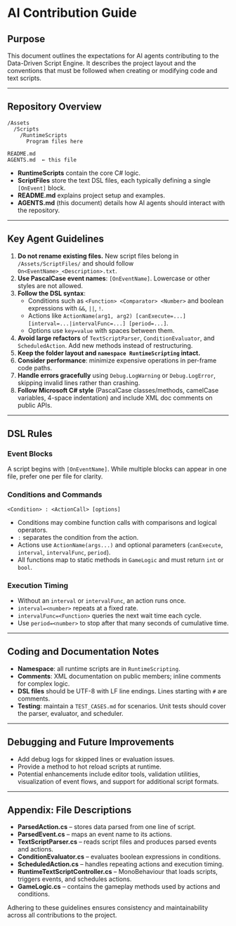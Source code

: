 # AI Contribution Guide

## Purpose
This document outlines the expectations for AI agents contributing to the Data-Driven Script Engine. It describes the project layout and the conventions that must be followed when creating or modifying code and text scripts.

---

## Repository Overview
```
/Assets
  /Scripts
    /RuntimeScripts
      Program files here

README.md
AGENTS.md  ← this file
```
- **RuntimeScripts** contain the core C# logic.
- **ScriptFiles** store the text DSL files, each typically defining a single `[OnEvent]` block.
- **README.md** explains project setup and examples.
- **AGENTS.md** (this document) details how AI agents should interact with the repository.

---

## Key Agent Guidelines
1. **Do not rename existing files.** New script files belong in `/Assets/ScriptFiles/` and should follow `On<EventName>_<Description>.txt`.
2. **Use PascalCase event names**: `[OnEventName]`. Lowercase or other styles are not allowed.
3. **Follow the DSL syntax**:
   - Conditions such as `<Function> <Comparator> <Number>` and boolean expressions with `&&`, `||`, `!`.
   - Actions like `ActionName(arg1, arg2) [canExecute=...] [interval=...|intervalFunc=...] [period=...]`.
   - Options use `key=value` with spaces between them.
4. **Avoid large refactors** of `TextScriptParser`, `ConditionEvaluator`, and `ScheduledAction`. Add new methods instead of restructuring.
5. **Keep the folder layout and `namespace RuntimeScripting` intact.**
6. **Consider performance**: minimize expensive operations in per-frame code paths.
7. **Handle errors gracefully** using `Debug.LogWarning` or `Debug.LogError`, skipping invalid lines rather than crashing.
8. **Follow Microsoft C# style** (PascalCase classes/methods, camelCase variables, 4-space indentation) and include XML doc comments on public APIs.

---

## DSL Rules
### Event Blocks
A script begins with `[OnEventName]`. While multiple blocks can appear in one file, prefer one per file for clarity.

### Conditions and Commands
```
<Condition> : <ActionCall> [options]
```
- Conditions may combine function calls with comparisons and logical operators.
- `:` separates the condition from the action.
- Actions use `ActionName(args...)` and optional parameters (`canExecute`, `interval`, `intervalFunc`, `period`).
- All functions map to static methods in `GameLogic` and must return `int` or `bool`.

### Execution Timing
- Without an `interval` or `intervalFunc`, an action runs once.
- `interval=<number>` repeats at a fixed rate.
- `intervalFunc=<Function>` queries the next wait time each cycle.
- Use `period=<number>` to stop after that many seconds of cumulative time.

---

## Coding and Documentation Notes
- **Namespace**: all runtime scripts are in `RuntimeScripting`.
- **Comments**: XML documentation on public members; inline comments for complex logic.
- **DSL files** should be UTF-8 with LF line endings. Lines starting with `#` are comments.
- **Testing**: maintain a `TEST_CASES.md` for scenarios. Unit tests should cover the parser, evaluator, and scheduler.

---

## Debugging and Future Improvements
- Add debug logs for skipped lines or evaluation issues.
- Provide a method to hot reload scripts at runtime.
- Potential enhancements include editor tools, validation utilities, visualization of event flows, and support for additional script formats.

---

## Appendix: File Descriptions
- **ParsedAction.cs** – stores data parsed from one line of script.
- **ParsedEvent.cs** – maps an event name to its actions.
- **TextScriptParser.cs** – reads script files and produces parsed events and actions.
- **ConditionEvaluator.cs** – evaluates boolean expressions in conditions.
- **ScheduledAction.cs** – handles repeating actions and execution timing.
- **RuntimeTextScriptController.cs** – MonoBehaviour that loads scripts, triggers events, and schedules actions.
- **GameLogic.cs** – contains the gameplay methods used by actions and conditions.

Adhering to these guidelines ensures consistency and maintainability across all contributions to the project.
